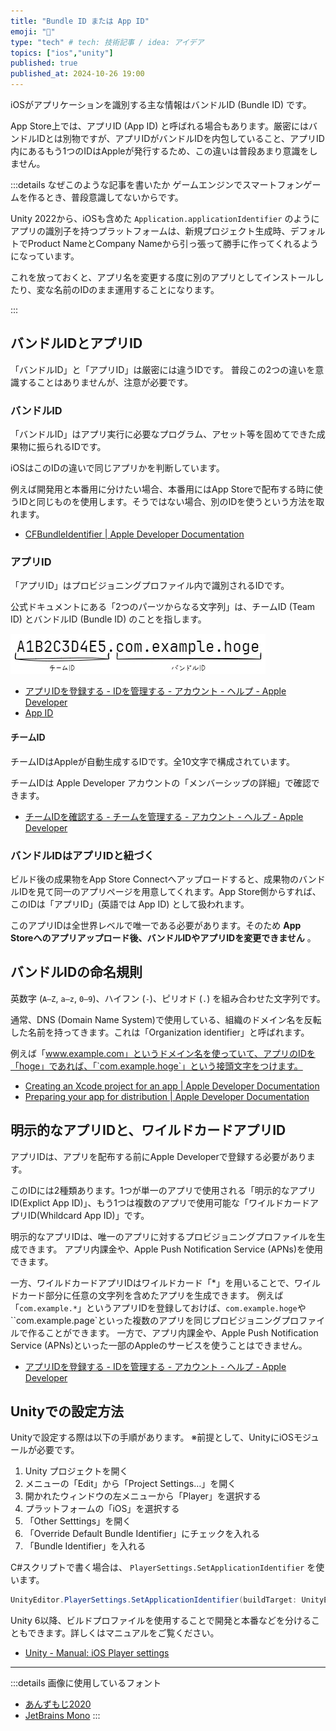 ```yaml
---
title: "Bundle ID または App ID"
emoji: "🍎"
type: "tech" # tech: 技術記事 / idea: アイデア
topics: ["ios","unity"]
published: true
published_at: 2024-10-26 19:00
---
```


iOSがアプリケーションを識別する主な情報はバンドルID (Bundle ID) です。

App Store上では、アプリID (App ID) と呼ばれる場合もあります。厳密にはバンドルIDとは別物ですが、アプリIDがバンドルIDを内包していること、アプリID内にあるもう1つのIDはAppleが発行するため、この違いは普段あまり意識をしません。

:::details なぜこのような記事を書いたか
ゲームエンジンでスマートフォンゲームを作るとき、普段意識してないからです。

Unity 2022から、iOSも含めた `Application.applicationIdentifier` のようにアプリの識別子を持つプラットフォームは、新規プロジェクト生成時、デフォルトでProduct NameとCompany Nameから引っ張って勝手に作ってくれるようになっています。

これを放っておくと、アプリ名を変更する度に別のアプリとしてインストールしたり、変な名前のIDのまま運用することになります。

:::

## バンドルIDとアプリID

「バンドルID」と「アプリID」は厳密には違うIDです。
普段この2つの違いを意識することはありませんが、注意が必要です。

### バンドルID

「バンドルID」はアプリ実行に必要なプログラム、アセット等を固めてできた成果物に振られるIDです。

iOSはこのIDの違いで同じアプリかを判断しています。

例えば開発用と本番用に分けたい場合、本番用にはApp Storeで配布する時に使うIDと同じものを使用します。そうではない場合、別のIDを使うという方法を取れます。

- [CFBundleIdentifier | Apple Developer Documentation](https://developer.apple.com/documentation/bundleresources/information_property_list/cfbundleidentifier)

### アプリID

「アプリID」はプロビジョニングプロファイル内で識別されるIDです。

公式ドキュメントにある「2つのパーツからなる文字列」は、チームID (Team ID) とバンドルID (Bundle ID) のことを指します。

![app-id.svg](/images/articles/ios-bundle-id-by-murnana/app-id.webp)

- [アプリIDを登録する - IDを管理する - アカウント - ヘルプ - Apple Developer](https://developer.apple.c/jp/help/account/manage-identifiers/register-an-app-id/)
- [App ID](https://developer.apple.com/library/archive/documentation/General/Conceptual/DevPedia-CocoaCore/AppID.html)

#### チームID

チームIDはAppleが自動生成するIDです。全10文字で構成されています。

チームIDは Apple Developer アカウントの「メンバーシップの詳細」で確認できます。

- [チームIDを確認する - チームを管理する - アカウント - ヘルプ - Apple Developer](https://developer.apple.com/jp/help/account/manage-your-team/locate-your-team-id/)


### バンドルIDはアプリIDと紐づく

ビルド後の成果物をApp Store Connectへアップロードすると、成果物のバンドルIDを見て同一のアプリページを用意してくれます。App Store側からすれば、このIDは「アプリID」(英語では App ID) として扱われます。

このアプリIDは全世界レベルで唯一である必要があります。そのため **App Storeへのアプリアップロード後、バンドルIDやアプリIDを変更できません** 。

## バンドルIDの命名規則

英数字 (`A–Z`, `a–z`, `0–9`)、ハイフン (`-`)、ピリオド (`.`) を組み合わせた文字列です。

通常、DNS (Domain Name System)で使用している、組織のドメイン名を反転した名前を持ってきます。これは「Organization identifier」と呼ばれます。

例えば「www.example.com」というドメイン名を使っていて、アプリのIDを「hoge」であれば、「`com.example.hoge`」という接頭文字をつけます。

- [Creating an Xcode project for an app | Apple Developer Documentation](https://developer.apple.com/documentation/xcode/creating-an-xcode-project-for-an-app)
- [Preparing your app for distribution | Apple Developer Documentation](https://developer.apple.com/documentation/xcode/preparing-your-app-for-distribution)

## 明示的なアプリIDと、ワイルドカードアプリID

アプリIDは、アプリを配布する前にApple Developerで登録する必要があります。

このIDには2種類あります。1つが単一のアプリで使用される「明示的なアプリID(Explict App ID)」、もう1つは複数のアプリで使用可能な「ワイルドカードアプリID(Whildcard App ID)」です。

明示的なアプリIDは、唯一のアプリに対するプロビジョニングプロファイルを生成できます。
アプリ内課金や、Apple Push Notification Service (APNs)を使用できます。

一方、ワイルドカードアプリIDはワイルドカード「*」を用いることで、ワイルドカード部分に任意の文字列を含めたアプリを生成できます。
例えば「`com.example.*`」というアプリIDを登録しておけば、`com.example.hoge`や``com.example.page`といった複数のアプリを同じプロビジョニングプロファイルで作ることができます。
一方で、アプリ内課金や、Apple Push Notification Service (APNs)といった一部のAppleのサービスを使うことはできません。

- [アプリIDを登録する - IDを管理する - アカウント - ヘルプ - Apple Developer](https://developer.apple.c/jp/help/account/manage-identifiers/register-an-app-id/)

## Unityでの設定方法

Unityで設定する際は以下の手順があります。
※前提として、UnityにiOSモジュールが必要です。

1. Unity プロジェクトを開く
2. メニューの「Edit」から「Project Settings…」を開く
3. 開かれたウィンドウの左メニューから「Player」を選択する
4. プラットフォームの「iOS」を選択する
5. 「Other Setttings」を開く
6. 「Override Default Bundle Identifier」にチェックを入れる
7. 「Bundle Identifier」を入れる

C#スクリプトで書く場合は、 `PlayerSettings.SetApplicationIdentifier` を使います。
```cs
UnityEditor.PlayerSettings.SetApplicationIdentifier(buildTarget: UnityEditor.Build.NamedBuildTarget.iOS, identifier: "com.example.hoge")
```

Unity 6以降、ビルドプロファイルを使用することで開発と本番などを分けることもできます。詳しくはマニュアルをご覧ください。

- [Unity - Manual: iOS Player settings](https://docs.unity3d.com/Manual/class-PlayerSettingsiOS.html#Identification)

---

:::details 画像に使用しているフォント
- [あんずもじ2020](http://www8.plala.or.jp/p_dolce/)
- [JetBrains Mono](https://www.jetbrains.com/lp/mono/)
:::

